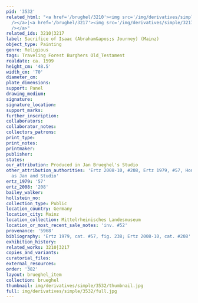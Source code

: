 ```yaml
---
pid: '3532'
related_html: "<a href='/brughel/3210'><img src='/img/derivatives/simple/3210/thumbnail.jpg'
  /></a>|<a href='/brughel/3217'><img src='/img/derivatives/simple/3217/thumbnail.jpg'
  /></a>"
related_ids: 3210|3217
label: Sacrifice of Isaac (Abraham&apos;s Journey) (Mainz)
object_type: Painting
genre: Religious
tags: Traveling Forest Burghers Old_Testament
realdate: ca. 1599
height_cm: '48.5'
width_cm: '70'
diameter_cm: 
plate_dimensions: 
support: Panel
drawing_medium: 
signature: 
signature_location: 
support_marks: 
further_inscription: 
collaborators: 
collaborator_notes: 
collectors_patrons: 
print_type: 
print_notes: 
printmaker: 
publisher: 
states: 
our_attribution: Produced in Jan Brueghel's Studio
other_attribution_authorities: 'Ertz 2008-10, #208, Ertz 1979, #57, Honig database
  as Jan and Studio'
ertz_1979: '57'
ertz_2008: '208'
bailey_walker: 
hollstein_no: 
collection_type: Public
location_country: Germany
location_city: Mainz
location_collection: Mittelrheinisches Landesmuseum
location_or_most_recent_sale_notes: 'inv. #52'
provenance: '5968'
bibliography: 'Ertz 1979, cat. #57, fig. 238; Ertz 2008-10, cat. #208'
exhibition_history: 
related_works: 3210|3217
copies_and_variants: 
curatorial_files: 
external_resources: 
order: '382'
layout: brueghel_item
collection: brueghel
thumbnail: img/derivatives/simple/3532/thumbnail.jpg
full: img/derivatives/simple/3532/full.jpg
---
```

